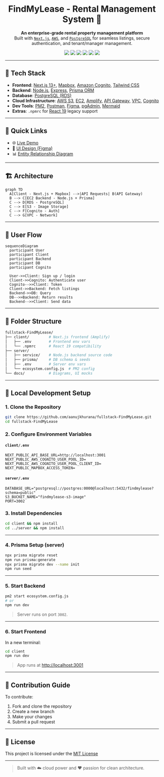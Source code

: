 <h1 align="center">FindMyLease - Rental Management System 🏢</h1>

<p align="center">
  <strong>An enterprise-grade rental property management platform</strong><br/>
  Built with <a href="https://nextjs.org/" target="_blank"><code>Next.js</code></a>, 
  <a href="https://aws.amazon.com/" target="_blank"><code>AWS</code></a>, and 
  <a href="https://www.postgresql.org/" target="_blank"><code>PostgreSQL</code></a> for seamless listings, secure authentication, and tenant/manager management.
</p>

<p align="center">
  <img src="https://img.shields.io/github/languages/top/aanujkhurana/fullstack-FindMyLease?color=blue&style=flat-square" />
  <img src="https://img.shields.io/badge/Next.js-13+-black?logo=next.js" />
  <img src="https://img.shields.io/badge/AWS-Deployed-orange?logo=amazonaws" />
  <img src="https://img.shields.io/badge/PostgreSQL-Database-blue?logo=postgresql" />
  <img src="https://img.shields.io/badge/Prisma-ORM-lightblue?logo=prisma" />
  <img src="https://img.shields.io/badge/License-MIT-green.svg" />
</p>

---

## 🚀 Tech Stack

- **Frontend**: [Next.js 13+](https://nextjs.org/), [Mapbox](https://www.mapbox.com/), [Amazon Cognito](https://aws.amazon.com/cognito/), [Tailwind CSS](https://tailwindcss.com/)
- **Backend**: [Node.js](https://nodejs.org/), [Express](https://expressjs.com/), [Prisma ORM](https://www.prisma.io/)
- **Database**: [PostgreSQL (RDS)](https://aws.amazon.com/rds/postgresql/)
- **Cloud Infrastructure**: [AWS S3](https://aws.amazon.com/s3/), [EC2](https://aws.amazon.com/ec2/), [Amplify](https://aws.amazon.com/amplify/), [API Gateway](https://aws.amazon.com/api-gateway/), [VPC](https://aws.amazon.com/vpc/), [Cognito](https://aws.amazon.com/cognito/)
- **Dev Tools**: [PM2](https://pm2.keymetrics.io/), [Postman](https://www.postman.com/), [Figma](https://www.figma.com/), [pgAdmin](https://www.pgadmin.org/), [Mermaid](https://mermaid.js.org/)
- **Extras**: `.npmrc` for [React 19](https://react.dev/) legacy support

---

## 🔗 Quick Links

- 🌐 [Live Demo](https://main.dykb851k9y38f.amplifyapp.com)
- 🎨 [UI Design (Figma)](./docs/ui-preview.jpg)
- 📊 [Entity Relationship Diagram](./docs/entity-diagram.jpg)

---

## 🏗️ Architecture

```mermaid
graph TD
  A[Client - Next.js + Mapbox] -->|API Requests| B(API Gateway)
  B --> C[EC2 Backend - Node.js + Prisma]
  C --> D[RDS - PostgreSQL]
  C --> E[S3 - Image Storage]
  C --> F[Cognito - Auth]
  C --> G[VPC - Network]
```

---

## 🔄 User Flow

```mermaid
sequenceDiagram
  participant User
  participant Client
  participant Backend
  participant DB
  participant Cognito

  User->>Client: Sign up / login
  Client->>Cognito: Authenticate user
  Cognito-->>Client: Token
  Client->>Backend: Fetch listings
  Backend->>DB: Query
  DB-->>Backend: Return results
  Backend-->>Client: Send data
```

---

## 📁 Folder Structure

```bash
fullstack-FindMyLease/
├── client/         # Next.js frontend (Amplify)
│   ├── .env        # Frontend env vars
│   └── .npmrc      # React 19 compatibility
├── server/         
│   ├── service/    # Node.js backend source code
│   ├── prisma/     # DB schema & seeds
│   ├── .env        # Server env vars
│   └── ecosystem.config.js  # PM2 config
└── docs/           # Diagrams, UI mocks
```

---

## 🧪 Local Development Setup

### 1. Clone the Repository

```bash
git clone https://github.com/aanujkhurana/fullstack-FindMyLease.git
cd fullstack-FindMyLease
```

### 2. Configure Environment Variables

#### `client/.env`

```env
NEXT_PUBLIC_API_BASE_URL=http://localhost:3001
NEXT_PUBLIC_AWS_COGNITO_USER_POOL_ID=
NEXT_PUBLIC_AWS_COGNITO_USER_POOL_CLIENT_ID=
NEXT_PUBLIC_MAPBOX_ACCESS_TOKEN=
```

#### `server/.env`

```env
DATABASE_URL="postgresql://postgres:0000@localhost:5432/findmylease?schema=public"
S3_BUCKET_NAME="findmylease-s3-image"
PORT=3002
```

### 3. Install Dependencies

```bash
cd client && npm install
cd ../server && npm install
```

---

### 4. Prisma Setup (server)

```bash
npx prisma migrate reset
npm run prisma:generate
npx prisma migrate dev --name init
npm run seed
```

---

### 5. Start Backend

```bash
pm2 start ecosystem.config.js
# or
npm run dev
```

> Server runs on port `3002`.

---

### 6. Start Frontend

In a new terminal:

```bash
cd client
npm run dev
```

> App runs at [http://localhost:3001](http://localhost:3001)

---

## 🤝 Contribution Guide

To contribute:

1. Fork and clone the repository
2. Create a new branch
3. Make your changes
4. Submit a pull request

---

## 📜 License

This project is licensed under the [MIT License](./LICENSE)

---

> Built with ☁️ cloud power and ❤️ passion for clean architecture.
